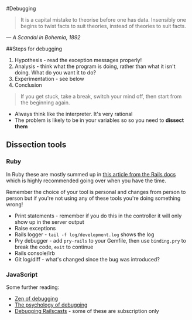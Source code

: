 #Debugging

>It is a capital mistake to theorise before one has data. Insensibly one begins to twist facts to suit theories, instead of theories to suit facts.

— *A Scandal in Bohemia, 1892*

##Steps for debugging

  1. Hypothesis -  read the exception messages properly!
  2. Analysis - think what the program is doing, rather than what it isn't doing. What do you want it to do?
  3. Experimentation - see below
  4. Conclusion

> If you get stuck, take a break, switch your mind off, then start from the beginning again.

 - Always think like the interpreter. It's very rational
 - The problem is likely to be in your variables so so you need to **dissect them**

## Dissection tools

### Ruby

In Ruby these are mostly summed up in [this article from the Rails docs](http://guides.rubyonrails.org/debugging_rails_applications.html) which is highly recommended going over when you have the time.


Remember the choice of your tool is personal and changes from person to person but if you're not using any of these tools you're doing something wrong!

   * Print statements - remember if you do this in the controller it will only show up in the server output
   * Raise exceptions
   * Rails logger - `tail -f log/development.log` shows the log
   * Pry debugger - add `pry-rails` to your Gemfile, then use `binding.pry` to break the code, `exit` to continue
   * Rails console/irb
   * Git log/diff - what's changed since the bug was introduced?

### JavaScript


Some further reading:

   * [Zen of debugging](http://webadvent.org/2012/debugging-zen-by-ben-ramsey)
   * [The psychology of debugging](https://docs.google.com/file/d/13hFUiT8lD1FiaRkwrM5AOdbT2xSVZF8eg0JXdcqU4mZSAzXkwonp1M-TFqR8/edit)
   * [Debugging Railscasts](http://railscasts.com/?tag_id=10) - some of these are subscription only

